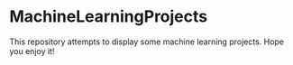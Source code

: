 # MachineLearningProjects
This repository attempts to display some machine learning projects. Hope you enjoy it!


